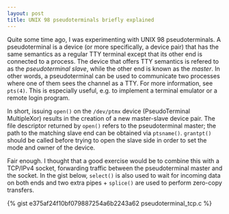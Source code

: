 ```yaml
---
layout: post
title: UNIX 98 pseudoterminals briefly explained
---
```


Quite some time ago, I was experimenting with UNIX 98 pseudoterminals.
A pseudoterminal is a device (or more specifically, a device pair) that has the same semantics as a regular TTY terminal except that its other end is connected to a process.
The device that offers TTY semantics is refered to as the _pseudoterminal slave_, while the other end is known as the _master_.
In other words, a pseudoterminal can be used to communicate two processes where one of them sees the channel as a TTY.
For more information, see `pts(4)`.
This is especially useful, e.g. to implement a terminal emulator or a remote login program.

In short, issuing `open()` on the `/dev/ptmx` device (PseudoTerminal MultipleXor) results in the creation of a new master-slave device pair.
The file descriptor returned by `open()` refers to the pseudoterminal master; the path to the matching slave end can be obtained via `ptsname()`.
`grantpt()` should be called before trying to open the slave side in order to set the mode and owner of the device.

Fair enough.
I thought that a good exercise would be to combine this with a TCP/IPv4 socket, forwarding traffic between the pseudoterminal master and the socket.
In the gist below, `select()` is also used to wait for incoming data on both ends and two extra pipes + `splice()` are used to perform zero-copy transfers.

{% gist e375af24f10bf079887254a6b2243a62 pseudoterminal_tcp.c %}
